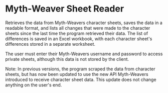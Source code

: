 # Myth-Weaver Sheet Reader

Retrieves the data from Myth-Weavers character sheets, saves the data in a readable format, and lists all changes that were made to the character sheets since the last time the program retrieved their data. The list of differences is saved in an Excel workbook, with each character sheet's differences stored in a separate worksheet.

The user must enter their Myth-Weavers username and password to access private sheets, although this data is not stored by the client.

Note: In previous versions, the program scraped the data from character sheets, but has now been updated to use the new API Myth-Weavers introduced to receive character sheet data. This update does not change anything on the user's end.
